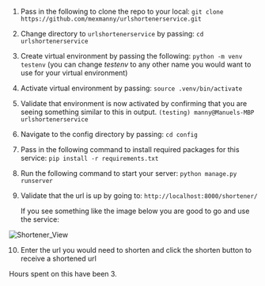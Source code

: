 1. Pass in the following to clone the repo to your local:
`git clone https://github.com/mexmanny/urlshortenerservice.git`

2. Change directory to `urlshortenerservice` by passing:
`cd urlshortenerservice`

3. Create virtual environment by passing the following:
`python -m venv testenv` (you can change *testenv* to any other name you would want to use for your virtual environment)

4. Activate virtual environment by passing:
    `source .venv/bin/activate`

5. Validate that environment is now activated by confirming that you are seeing something similar to this in output.
   `(testing) manny@Manuels-MBP urlshortenerservice`

6. Navigate to the config directory by passing:
    `cd config`
7. Pass in the following command to install required packages for this service:
    `pip install -r requirements.txt`

8. Run the following command to start your server:
    `python manage.py runserver`
9. Validate that the url is up by going to:
    `http://localhost:8000/shortener/`
    
    If you see something like the image below you are good to go and use the service:
    
![Shortener_View](https://user-images.githubusercontent.com/20760707/127619553-eb203c59-37fe-40af-b8e8-85379192266b.png)


10. Enter the url you would need to shorten and click the shorten button to receive a shortened url

Hours spent on this have been 3.

